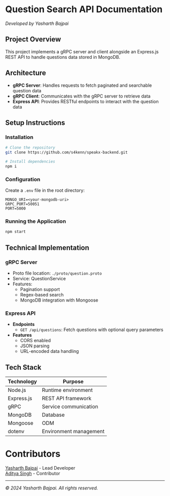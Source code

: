 
# Question Search API Documentation

*Developed by Yasharth Bajpai*

## Project Overview
This project implements a gRPC server and client alongside an Express.js REST API to handle questions data stored in MongoDB.

## Architecture
- **gRPC Server**: Handles requests to fetch paginated and searchable question data
- **gRPC Client**: Communicates with the gRPC server to retrieve data
- **Express API**: Provides RESTful endpoints to interact with the question data

## Setup Instructions

### Installation
```bash
# Clone the repository
git clone https://github.com/s4kenn/speakx-backend.git

# Install dependencies
npm i
```

### Configuration
Create a `.env` file in the root directory:
```env
MONGO_URI=<your-mongodb-uri>
GRPC_PORT=50051
PORT=5000
```

### Running the Application
```bash
npm start
```

## Technical Implementation

### gRPC Server
- Proto file location: `./proto/question.proto`
- Service: QuestionService
- Features:
  - Pagination support
  - Regex-based search
  - MongoDB integration with Mongoose

### Express API
- **Endpoints**
  - `GET /api/questions`: Fetch questions with optional query parameters
- **Features**
  - CORS enabled
  - JSON parsing
  - URL-encoded data handling

## Tech Stack
| Technology | Purpose |
|------------|---------|
| Node.js | Runtime environment |
| Express.js | REST API framework |
| gRPC | Service communication |
| MongoDB | Database |
| Mongoose | ODM |
| dotenv | Environment management |

# Contributors
[Yasharth Bajpai](https://github.com/yasharthbajpai) - Lead Developer  
[Aditya Singh](https://github.com/s4kenn) - Contributor

---
*© 2024 Yasharth Bajpai. All rights reserved.*
